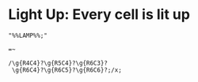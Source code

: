 # Light Up: Every cell is lit up

<!-- %% svg-grid: code -->
<!-- %% hide           -->

~~~~
"%%LAMP%%;"

=~

/\g{R4C4}?\g{R5C4}?\g{R6C3}?
 \g{R6C4}?\g{R6C5}?\g{R6C6}?;/x;
~~~~
